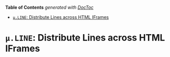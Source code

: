 <!-- START doctoc generated TOC please keep comment here to allow auto update -->
<!-- DON'T EDIT THIS SECTION, INSTEAD RE-RUN doctoc TO UPDATE -->
**Table of Contents**  *generated with [DocToc](https://github.com/thlorenz/doctoc)*

- [`µ.LINE`: Distribute Lines across HTML IFrames](#%C2%B5line-distribute-lines-across-html-iframes)

<!-- END doctoc generated TOC please keep comment here to allow auto update -->



# `µ.LINE`: Distribute Lines across HTML IFrames


